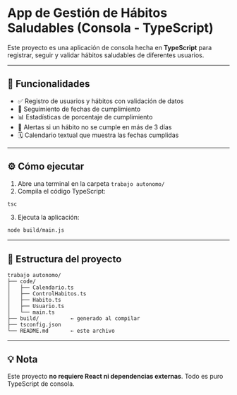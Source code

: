 # App de Gestión de Hábitos Saludables (Consola - TypeScript)

Este proyecto es una aplicación de consola hecha en **TypeScript** para registrar, seguir y validar hábitos saludables de diferentes usuarios.

---

## 🧩 Funcionalidades

- ✅ Registro de usuarios y hábitos con validación de datos
- 📅 Seguimiento de fechas de cumplimiento
- 📊 Estadísticas de porcentaje de cumplimiento
- 🔔 Alertas si un hábito no se cumple en más de 3 días
- 🗓️ Calendario textual que muestra las fechas cumplidas

---

## ⚙️ Cómo ejecutar

1. Abre una terminal en la carpeta `trabajo autonomo/`
2. Compila el código TypeScript:

```bash
tsc
```

3. Ejecuta la aplicación:

```bash
node build/main.js
```

---

## 📁 Estructura del proyecto

```
trabajo autonomo/
├── code/
│   ├── Calendario.ts
│   ├── ControlHabitos.ts
│   ├── Habito.ts
│   ├── Usuario.ts
│   └── main.ts
├── build/          ← generado al compilar
├── tsconfig.json
└── README.md       ← este archivo
```

---

## 💡 Nota

Este proyecto **no requiere React ni dependencias externas**. Todo es puro TypeScript de consola.

